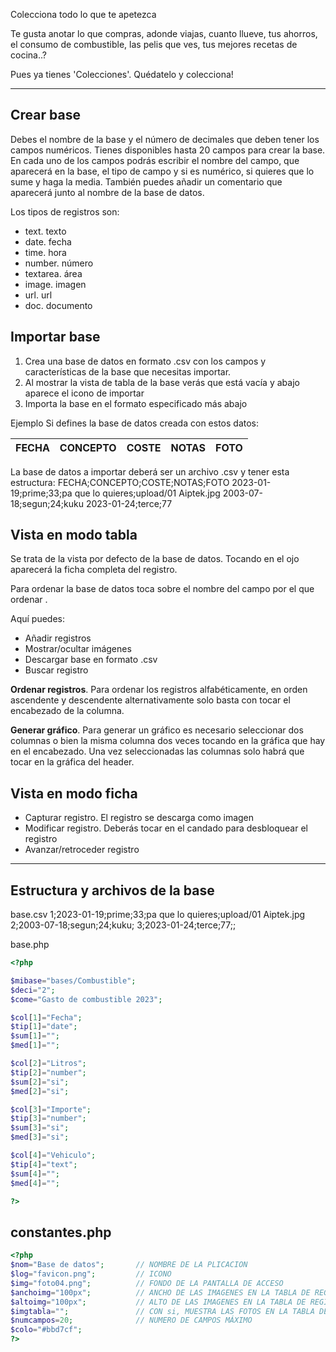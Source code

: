Colecciona todo lo que te apetezca

Te gusta anotar lo que compras, adonde viajas, cuanto llueve, tus ahorros, el consumo de combustible, las pelis que ves, tus mejores recetas de cocina..?

Pues ya tienes 'Colecciones'. Quédatelo y colecciona!

---

## Crear base
Debes el nombre de la base y el número de decimales que deben tener los campos numéricos.
Tienes disponibles hasta 20 campos para crear la base. En cada uno de los campos podrás escribir el nombre del campo, que aparecerá en la base, el tipo de campo y si es numérico, si quieres que lo sume y haga la media.
También puedes añadir un comentario que aparecerá junto al nombre de la base de datos.

Los tipos de registros son:
- text. texto
- date. fecha
- time. hora
- number. número
- textarea. área
- image. imagen
- url. url
- doc. documento

## Importar base
1. Crea una base de datos en formato .csv con los campos y características de la base que necesitas importar.
2. Al mostrar la vista de tabla de la base verás que está vacía y abajo aparece el icono de importar
3. Importa la base en el formato especificado más abajo

Ejemplo
Si defines la base de datos creada con estos datos:

|   FECHA   |   CONCEPTO   |   COSTE   |   NOTAS   |   FOTO   |
|:-----|:-----|:-----|:-----|:-----|

La base de datos a importar deberá ser un archivo .csv y tener esta estructura:
FECHA;CONCEPTO;COSTE;NOTAS;FOTO
2023-01-19;prime;33;pa que lo quieres;upload/01 Aiptek.jpg
2003-07-18;segun;24;kuku
2023-01-24;terce;77


## Vista en modo tabla
Se trata de la vista por defecto de la base de datos. Tocando en el ojo aparecerá la ficha completa del registro.

Para ordenar la base de datos toca sobre el nombre del campo por el que ordenar .

Aquí puedes:
- Añadir registros
- Mostrar/ocultar imágenes
- Descargar base en formato .csv
- Buscar registro

**Ordenar registros**. Para ordenar los registros alfabéticamente, en orden ascendente y descendente alternativamente solo basta con tocar el encabezado de la columna.

**Generar gráfico**. Para generar un gráfico es necesario seleccionar dos columnas o bien la misma columna dos veces tocando en la gráfica que hay en el encabezado. 
Una vez seleccionadas las columnas solo habrá que tocar en la gráfica del header.


## Vista en modo ficha
- Capturar registro. El registro se descarga como imagen
- Modificar registro. Deberás tocar en el candado para desbloquear el registro
- Avanzar/retroceder registro

---

## Estructura y archivos de la base

base.csv
1;2023-01-19;prime;33;pa que lo quieres;upload/01 Aiptek.jpg
2;2003-07-18;segun;24;kuku;
3;2023-01-24;terce;77;;

base.php
````php
<?php

$mibase="bases/Combustible";
$deci="2";
$come="Gasto de combustible 2023";

$col[1]="Fecha";
$tip[1]="date";
$sum[1]="";
$med[1]="";

$col[2]="Litros";
$tip[2]="number";
$sum[2]="si";
$med[2]="si";

$col[3]="Importe";
$tip[3]="number";
$sum[3]="si";
$med[3]="si";

$col[4]="Vehiculo";
$tip[4]="text";
$sum[4]="";
$med[4]="";

?>
````

## constantes.php
````php
<?php
$nom="Base de datos";       // NOMBRE DE LA PLICACION
$log="favicon.png";         // ICONO
$img="foto04.png";          // FONDO DE LA PANTALLA DE ACCESO
$anchoimg="100px";          // ANCHO DE LAS IMAGENES EN LA TABLA DE REGISTROS
$altoimg="100px";           // ALTO DE LAS IMAGENES EN LA TABLA DE REGISTROS
$imgtabla="";               // CON si, MUESTRA LAS FOTOS EN LA TABLA DE REGISTROS (Esto puede ralentizar la aparición de la tabla de datos)
$numcampos=20;              // NUMERO DE CAMPOS MÁXIMO
$colo="#bbd7cf";
?>
````

